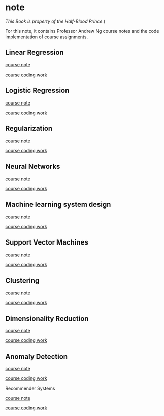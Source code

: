 # note

*This Book is property of the Half-Blood Prince*:)

For this note, it contains Professor Andrew Ng course notes and the code implementation of course assignments.

## Linear Regression

 [course note](./吴恩达机器学习笔记/markdown/Linear_regression.md)

[course coding work](./吴恩达机器学习笔记/code/linear_regression/)

## Logistic Regression

[course note](./吴恩达机器学习笔记/markdown/Logistic_regression.md)

[course coding work](./吴恩达机器学习笔记/code/logistic_regression/)

## Regularization

[course note](./吴恩达机器学习笔记/markdown/Regularization.md)

[course coding work](./吴恩达机器学习笔记/code/regularization/)

## Neural Networks

[course note](./吴恩达机器学习笔记/markdown/Neural_Networks.md)

[course coding work](./吴恩达机器学习笔记/code/neural_network/)

## Machine learning system design

[course note](./吴恩达机器学习笔记/markdown/Machine_learning_system_design.md)

[course coding work](./吴恩达机器学习笔记/code/machine_learning_system_design/)

## Support Vector Machines

[course note](./吴恩达机器学习笔记/markdown/Support_vector_machines.md)

[course coding work](./吴恩达机器学习笔记/code/support_vector_machine/)

## Clustering

[course note](./吴恩达机器学习笔记/markdown/Clustering.md)

[course coding work](./吴恩达机器学习笔记/code/clustering/)

## Dimensionality Reduction

[course note](./吴恩达机器学习笔记/markdown/Dimensionality_reduction.md)

[course coding work](./吴恩达机器学习笔记/code/dimensionality_reduction/)

## Anomaly Detection

[course note](./吴恩达机器学习笔记/markdown/Anomaly_detection.md)

[course coding work](./吴恩达机器学习笔记/code/anomaly_detection/)

Recommender Systems

[course note](./吴恩达机器学习笔记/markdown/Recommender_systems.md)

[course coding work](./吴恩达机器学习笔记/code/anomaly_detection/)